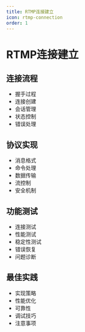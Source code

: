 ```yaml
---
title: RTMP连接建立
icon: rtmp-connection
order: 1
---
```


# RTMP连接建立

## 连接流程
- 握手过程
- 连接创建
- 会话管理
- 状态控制
- 错误处理

## 协议实现
- 消息格式
- 命令处理
- 数据传输
- 流控制
- 安全机制

## 功能测试
- 连接测试
- 性能测试
- 稳定性测试
- 错误恢复
- 问题诊断

## 最佳实践
- 实现策略
- 性能优化
- 可靠性
- 调试技巧
- 注意事项
